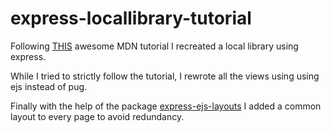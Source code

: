 # express-locallibrary-tutorial

Following <a href="https://developer.mozilla.org/en-US/docs/Learn/Server-side/Express_Nodejs/Tutorial_local_library_website">THIS</a> awesome MDN tutorial I recreated a local library using express.

While I tried to strictly follow the tutorial, I rewrote all the views using using ejs instead of pug.

Finally with the help of the package <a href="https://www.npmjs.com/package/express-ejs-layouts"> express-ejs-layouts</a> I added a common layout to every page to avoid redundancy.
